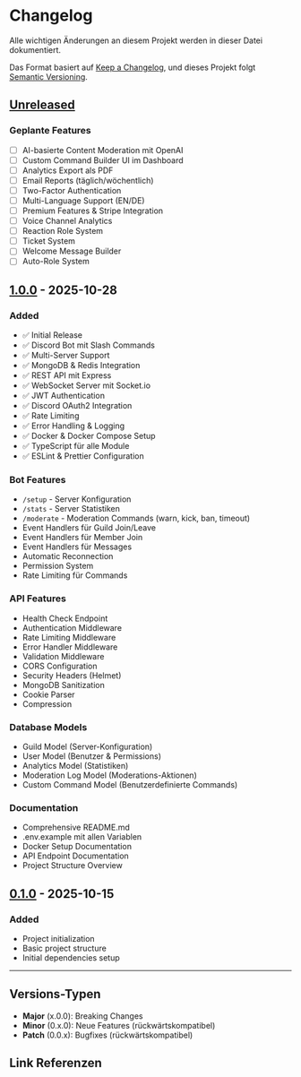 # Changelog

Alle wichtigen Änderungen an diesem Projekt werden in dieser Datei dokumentiert.

Das Format basiert auf [Keep a Changelog](https://keepachangelog.com/de/1.0.0/),
und dieses Projekt folgt [Semantic Versioning](https://semver.org/lang/de/).

## [Unreleased]

### Geplante Features
- [ ] AI-basierte Content Moderation mit OpenAI
- [ ] Custom Command Builder UI im Dashboard
- [ ] Analytics Export als PDF
- [ ] Email Reports (täglich/wöchentlich)
- [ ] Two-Factor Authentication
- [ ] Multi-Language Support (EN/DE)
- [ ] Premium Features & Stripe Integration
- [ ] Voice Channel Analytics
- [ ] Reaction Role System
- [ ] Ticket System
- [ ] Welcome Message Builder
- [ ] Auto-Role System

## [1.0.0] - 2025-10-28

### Added
- ✅ Initial Release
- ✅ Discord Bot mit Slash Commands
- ✅ Multi-Server Support
- ✅ MongoDB & Redis Integration
- ✅ REST API mit Express
- ✅ WebSocket Server mit Socket.io
- ✅ JWT Authentication
- ✅ Discord OAuth2 Integration
- ✅ Rate Limiting
- ✅ Error Handling & Logging
- ✅ Docker & Docker Compose Setup
- ✅ TypeScript für alle Module
- ✅ ESLint & Prettier Configuration

### Bot Features
- `/setup` - Server Konfiguration
- `/stats` - Server Statistiken
- `/moderate` - Moderation Commands (warn, kick, ban, timeout)
- Event Handlers für Guild Join/Leave
- Event Handlers für Member Join
- Event Handlers für Messages
- Automatic Reconnection
- Permission System
- Rate Limiting für Commands

### API Features
- Health Check Endpoint
- Authentication Middleware
- Rate Limiting Middleware
- Error Handler Middleware
- Validation Middleware
- CORS Configuration
- Security Headers (Helmet)
- MongoDB Sanitization
- Cookie Parser
- Compression

### Database Models
- Guild Model (Server-Konfiguration)
- User Model (Benutzer & Permissions)
- Analytics Model (Statistiken)
- Moderation Log Model (Moderations-Aktionen)
- Custom Command Model (Benutzerdefinierte Commands)

### Documentation
- Comprehensive README.md
- .env.example mit allen Variablen
- Docker Setup Documentation
- API Endpoint Documentation
- Project Structure Overview

## [0.1.0] - 2025-10-15

### Added
- Project initialization
- Basic project structure
- Initial dependencies setup

---

## Versions-Typen

- **Major** (x.0.0): Breaking Changes
- **Minor** (0.x.0): Neue Features (rückwärtskompatibel)
- **Patch** (0.0.x): Bugfixes (rückwärtskompatibel)

## Link Referenzen

[Unreleased]: https://github.com/yourusername/discord-bot-dashboard/compare/v1.0.0...HEAD
[1.0.0]: https://github.com/yourusername/discord-bot-dashboard/releases/tag/v1.0.0
[0.1.0]: https://github.com/yourusername/discord-bot-dashboard/releases/tag/v0.1.0
